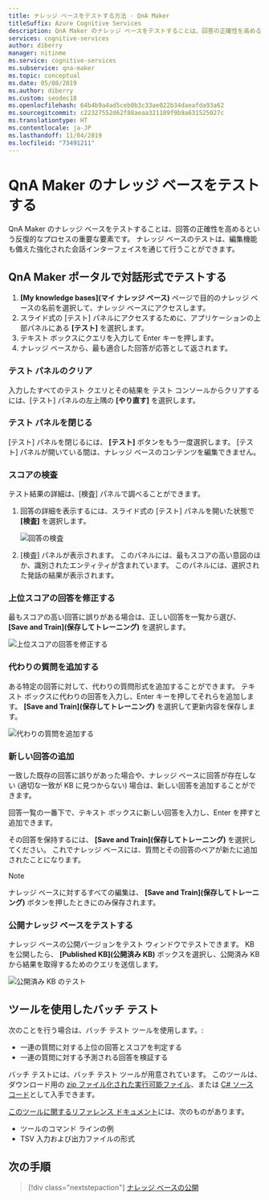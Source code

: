 ```yaml
---
title: ナレッジ ベースをテストする方法 - QnA Maker
titleSuffix: Azure Cognitive Services
description: QnA Maker のナレッジ ベースをテストすることは、回答の正確性を高めるという反復的なプロセスの重要な要素です。 ナレッジ ベースのテストは、編集機能も備えた強化された会話インターフェイスを通じて行うことができます。
services: cognitive-services
author: diberry
manager: nitinme
ms.service: cognitive-services
ms.subservice: qna-maker
ms.topic: conceptual
ms.date: 05/08/2019
ms.author: diberry
ms.custom: seodec18
ms.openlocfilehash: 64b4b9a4ad5ceb0b3c33ae022b34daeafda93a62
ms.sourcegitcommit: c22327552d62f88aeaa321189f9b9a631525027c
ms.translationtype: HT
ms.contentlocale: ja-JP
ms.lasthandoff: 11/04/2019
ms.locfileid: "73491211"
---
```

# <a name="test-your-knowledge-base-in-qna-maker"></a>QnA Maker のナレッジ ベースをテストする

QnA Maker のナレッジ ベースをテストすることは、回答の正確性を高めるという反復的なプロセスの重要な要素です。 ナレッジ ベースのテストは、編集機能も備えた強化された会話インターフェイスを通じて行うことができます。

## <a name="interactively-test-in-qna-maker-portal"></a>QnA Maker ポータルで対話形式でテストする

1. **[My knowledge bases]\(マイ ナレッジ ベース\)** ページで目的のナレッジ ベースの名前を選択して、ナレッジ ベースにアクセスします。
1. スライド式の [テスト] パネルにアクセスするために、アプリケーションの上部パネルにある **[テスト]** を選択します。
1. テキスト ボックスにクエリを入力して Enter キーを押します。
1. ナレッジ ベースから、最も適合した回答が応答として返されます。

### <a name="clear-test-panel"></a>テスト パネルのクリア

入力したすべてのテスト クエリとその結果を テスト コンソールからクリアするには、[テスト] パネルの左上隅の **[やり直す]** を選択します。

### <a name="close-test-panel"></a>テスト パネルを閉じる

[テスト] パネルを閉じるには、 **[テスト]** ボタンをもう一度選択します。 [テスト] パネルが開いている間は、ナレッジ ベースのコンテンツを編集できません。

### <a name="inspect-score"></a>スコアの検査

テスト結果の詳細は、[検査] パネルで調べることができます。

1.  回答の詳細を表示するには、スライド式の [テスト] パネルを開いた状態で **[検査]** を選択します。

    ![回答の検査](../media/qnamaker-how-to-test-kb/inspect.png)

2.  [検査] パネルが表示されます。 このパネルには、最もスコアの高い意図のほか、識別されたエンティティが含まれています。 このパネルには、選択された発話の結果が表示されます。

### <a name="correct-the-top-scoring-answer"></a>上位スコアの回答を修正する

最もスコアの高い回答に誤りがある場合は、正しい回答を一覧から選び、 **[Save and Train]\(保存してトレーニング\)** を選択します。

![上位スコアの回答を修正する](../media/qnamaker-how-to-test-kb/choose-answer.png)

### <a name="add-alternate-questions"></a>代わりの質問を追加する

ある特定の回答に対して、代わりの質問形式を追加することができます。 テキスト ボックスに代わりの回答を入力し、Enter キーを押してそれらを追加します。 **[Save and Train]\(保存してトレーニング\)** を選択して更新内容を保存します。

![代わりの質問を追加する](../media/qnamaker-how-to-test-kb/add-alternate-question.png)

### <a name="add-a-new-answer"></a>新しい回答の追加

一致した既存の回答に誤りがあった場合や、ナレッジ ベースに回答が存在しない (適切な一致が KB に見つからない) 場合は、新しい回答を追加することができます。 

回答一覧の一番下で、テキスト ボックスに新しい回答を入力し、Enter を押すと追加できます。 

その回答を保持するには、 **[Save and Train]\(保存してトレーニング\)** を選択してください。 これでナレッジ ベースには、質問とその回答のペアが新たに追加されたことになります。 

> [!NOTE]
> ナレッジ ベースに対するすべての編集は、 **[Save and Train]\(保存してトレーニング\)** ボタンを押したときにのみ保存されます。

### <a name="test-the-published-knowledge-base"></a>公開ナレッジ ベースをテストする

ナレッジ ベースの公開バージョンをテスト ウィンドウでテストできます。 KB を公開したら、 **[Published KB]\(公開済み KB\)** ボックスを選択し、公開済み KB から結果を取得するためのクエリを送信します。

![公開済み KB のテスト](../media/qnamaker-how-to-test-kb/test-against-published-kb.png)

## <a name="batch-test-with-tool"></a>ツールを使用したバッチ テスト

次のことを行う場合は、バッチ テスト ツールを使用します。:

* 一連の質問に対する上位の回答とスコアを判定する
* 一連の質問に対する予測される回答を検証する

バッチ テストには、バッチ テスト ツールが用意されています。 このツールは、ダウンロード用の [zip ファイル化された実行可能ファイル](https://qnamakerstore.blob.core.windows.net/qnamakerdata/batchtesting/bt.zip)、または [C# ソース コード](https://github.com/Azure-Samples/cognitive-services-qnamaker-csharp/tree/master/documentation-samples/batchtesting)として入手できます。 

[このツールに関するリファレンス ドキュメント](../reference-tsv-format-batch-testing.md)には、次のものがあります。

* ツールのコマンド ラインの例
* TSV 入力および出力ファイルの形式 

## <a name="next-steps"></a>次の手順

> [!div class="nextstepaction"]
> [ナレッジ ベースの公開](./publish-knowledge-base.md)
